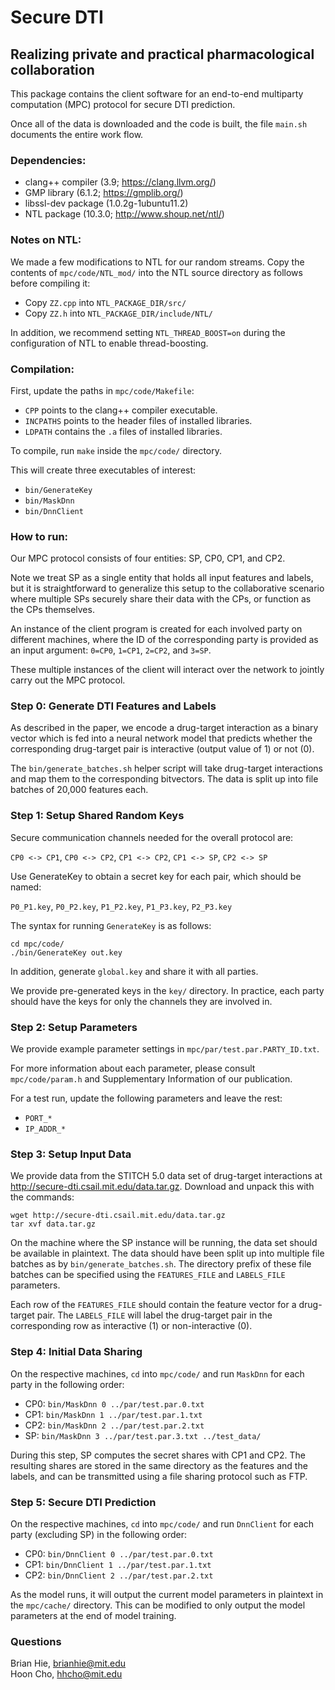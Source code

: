 # Secure DTI

## Realizing private and practical pharmacological collaboration

This package contains the client software for an end-to-end multiparty computation (MPC) protocol for secure DTI prediction.

Once all of the data is downloaded and the code is built, the file `main.sh` documents the entire work flow.

### Dependencies:

- clang++ compiler (3.9; https://clang.llvm.org/)
- GMP library (6.1.2; https://gmplib.org/)
- libssl-dev package (1.0.2g-1ubuntu11.2)
- NTL package (10.3.0; http://www.shoup.net/ntl/)

### Notes on NTL:

We made a few modifications to NTL for our random streams.
Copy the contents of `mpc/code/NTL_mod/` into the NTL source
directory as follows before compiling it:

- Copy `ZZ.cpp` into `NTL_PACKAGE_DIR/src/`
- Copy `ZZ.h` into `NTL_PACKAGE_DIR/include/NTL/`

In addition, we recommend setting `NTL_THREAD_BOOST=on`
during the configuration of NTL to enable thread-boosting.

### Compilation:

First, update the paths in `mpc/code/Makefile`:

- `CPP` points to the clang++ compiler executable.
- `INCPATHS` points to the header files of installed libraries.
- `LDPATH` contains the `.a` files of installed libraries.

To compile, run `make` inside the `mpc/code/` directory.

This will create three executables of interest:

- `bin/GenerateKey`
- `bin/MaskDnn`
- `bin/DnnClient`

### How to run:

Our MPC protocol consists of four entities: SP, CP0, CP1, and CP2.

Note we treat SP as a single entity that holds all input features
and labels, but it is straightforward to generalize this setup
to the collaborative scenario where multiple SPs securely share
their data with the CPs, or function as the CPs themselves.

An instance of the client program is created for each involved
party on different machines, where the ID of the corresponding
party is provided as an input argument: `0=CP0`, `1=CP1`, `2=CP2`,
and `3=SP`.

These multiple instances of the client will interact over the
network to jointly carry out the MPC protocol.

### Step 0: Generate DTI Features and Labels

As described in the paper, we encode a drug-target interaction as a
binary vector which is fed into a neural network model that predicts
whether the corresponding drug-target pair is interactive (output
value of 1) or not (0).

The `bin/generate_batches.sh` helper script will take drug-target
interactions and map them to the corresponding bitvectors. The data
is split up into file batches of 20,000 features each.

### Step 1: Setup Shared Random Keys

Secure communication channels needed for the overall protocol are:

`CP0 <-> CP1`, `CP0 <-> CP2`, `CP1 <-> CP2`, `CP1 <-> SP`, `CP2 <-> SP`

Use GenerateKey to obtain a secret key for each pair, which should
be named:

`P0_P1.key`, `P0_P2.key`, `P1_P2.key`, `P1_P3.key`, `P2_P3.key`

The syntax for running `GenerateKey` is as follows:

```
cd mpc/code/
./bin/GenerateKey out.key
```

In addition, generate `global.key` and share it with all parties.

We provide pre-generated keys in the `key/` directory. In practice,
each party should have the keys for only the channels
they are involved in.

### Step 2: Setup Parameters

We provide example parameter settings in `mpc/par/test.par.PARTY_ID.txt`.

For more information about each parameter, please consult `mpc/code/param.h`
and Supplementary Information of our publication.

For a test run, update the following parameters and leave the rest:

- `PORT_*`
- `IP_ADDR_*`

### Step 3: Setup Input Data

We provide data from the STITCH 5.0 data set of drug-target interactions
at http://secure-dti.csail.mit.edu/data.tar.gz. Download and unpack this
with the commands:

```
wget http://secure-dti.csail.mit.edu/data.tar.gz
tar xvf data.tar.gz
```

On the machine where the SP instance will be running, the data set
should be available in plaintext. The data should have been split up
into multiple file batches as by `bin/generate_batches.sh`. The
directory prefix of these file batches can be specified using the
`FEATURES_FILE` and `LABELS_FILE` parameters.

Each row of the `FEATURES_FILE` should contain the feature vector for
a drug-target pair. The `LABELS_FILE` will label the drug-target pair
in the corresponding row as interactive (1) or non-interactive (0).

### Step 4: Initial Data Sharing

On the respective machines, `cd` into `mpc/code/` and run `MaskDnn`
for each party in the following order:

- CP0: `bin/MaskDnn 0 ../par/test.par.0.txt`
- CP1: `bin/MaskDnn 1 ../par/test.par.1.txt`
- CP2: `bin/MaskDnn 2 ../par/test.par.2.txt`
- SP:  `bin/MaskDnn 3 ../par/test.par.3.txt ../test_data/`

During this step, SP computes the secret shares with CP1 and CP2.
The resulting shares are stored in the same directory as the
features and the labels, and can be transmitted using a file
sharing protocol such as FTP.

### Step 5: Secure DTI Prediction

On the respective machines, `cd` into `mpc/code/` and run `DnnClient`
for each party (excluding SP) in the following order:

- CP0: `bin/DnnClient 0 ../par/test.par.0.txt`
- CP1: `bin/DnnClient 1 ../par/test.par.1.txt`
- CP2: `bin/DnnClient 2 ../par/test.par.2.txt`

As the model runs, it will output the current model parameters in
plaintext in the `mpc/cache/` directory. This can be modified to only
output the model parameters at the end of model training.

### Questions

Brian Hie, brianhie@mit.edu  
Hoon Cho, hhcho@mit.edu
